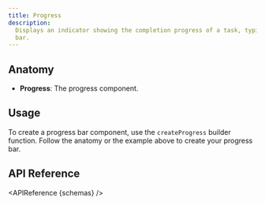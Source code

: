 ```yaml
---
title: Progress
description:
  Displays an indicator showing the completion progress of a task, typically displayed as a progress
  bar.
---
```


<script>
    import { APIReference } from '$docs/components/index.js'
    export let schemas
</script>

## Anatomy

- **Progress**: The progress component.

## Usage

To create a progress bar component, use the `createProgress` builder function. Follow the anatomy or
the example above to create your progress bar.

## API Reference

<APIReference {schemas} />
